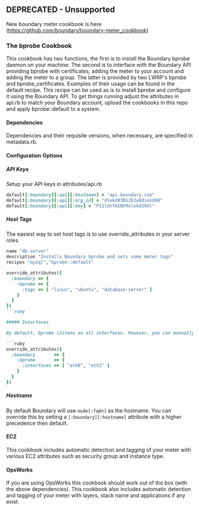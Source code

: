 ## DEPRECATED - Unsupported

New boundary meter cookbook is here (https://github.com/boundary/boundary-meter_cookbook)

### The bprobe Cookbook

This cookbook has two functions, the first is to install the Boundary bprobe daemon on your machine. The second is to interface with the Boundary API providing bprobe with certificates, adding the meter to your account and adding the meter to a group. The latter is provided by two LWRP's bprobe and bprobe_certificates. Examples of their usage can be found in the default recipe. This recipe can be used as is to install bprobe and configure it using the Boundary API. To get things running adjust the attributes in api.rb to match your Boundary account, upload the cookbooks in this repo and apply bprobe::default to a system.

#### Dependencies

Dependencies and their requisite versions, when necessary, are specified in metadata.rb.

#### Configuration Options

##### API Keys

Setup your API keys in attributes/api.rb

```ruby
default[:boundary][:api][:hostname] = "api.boundary.com"
default[:boundary][:api][:org_id] = "dlekd93DGJDJw9diekd98"
default[:boundary][:api][:key] = "PI1ldnfKENFMslekd29dl"
```

##### Host Tags

The easiest way to set host tags is to use override_attributes in your server roles

```ruby
name "db-server"
description "Installs Boundary bprobe and sets some meter tags"
recipes "mysql","bprobe::default"

override_attributes({
  :boundary => {
    :bprobe => {
      :tags => [ "linux", "ubuntu", "database-server" ]
    }
  }
})
```ruby

##### Interfaces

By default, bprobe listens on all interfaces. However, you can manually specify the interfaces you wish to monitor.

```ruby
override_attributes({
  :boundary       => {
    :bprobe       => {
      :interfaces => [ "eth0", "eth2" ]
    }
  }
})
```

##### Hostname

By default Boundary will use `node[:fqdn]` as the hostname. You can override this by setting a `[:boundary][:hostname]` attribute with a higher precedence then default.

#### EC2

This cookbook includes automatic detection and tagging of your meter with various EC2 attributes such as security group and instance type.

#### OpsWorks

If you are using OpsWorks this cookbook should work out of the box (with the above dependencies). This cookbook also includes automatic detection and tagging of your meter with layers, stack name and applications if any exist.

